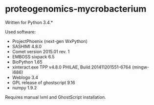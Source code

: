 # proteogenomics-mycrobacterium
Written for Python 3.4.*

Used software:
- ProjectPhoenix (next-gen WxPython)
- SASHIMI 4.8.0
- Comet version 2015.01 rev. 1
- EMBOSS sixpack 6.5
- BioPython 1.65
- xinteract.exe TPP v4.8.0 PHILAE, Build 201411201551-6764 (mingw-i686)
- Weblogo 3.4
- GPL release of ghostscript 9.16
- numpy 1.9.2

Requires manual lxml and GhostScript installation.